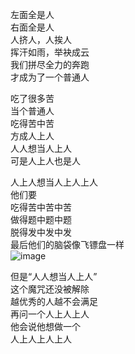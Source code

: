 左面全是人  
右面全是人  
人挤人，人挨人  
挥汗如雨，举袂成云  
我们拼尽全力的奔跑  
才成为了一个普通人  
  
吃了很多苦  
当个普通人  
吃得苦中苦  
方成人上人  
人人想当人上人  
可是人上人也是人  
  
人上人想当人上人上人  
他们要  
吃得苦中苦中苦  
做得题中题中题  
脱得发中发中发  
最后他们的脑袋像飞镖盘一样  
![image](https://user-images.githubusercontent.com/37606779/137697847-8a79f601-8b8e-4e1a-b293-ebae331d17e8.png)
  
但是“人人想当人上人”  
这个魔咒还没被解除  
越优秀的人越不会满足  
再问一个人上人上人  
他会说他想做一个  
人上人上人上人  
